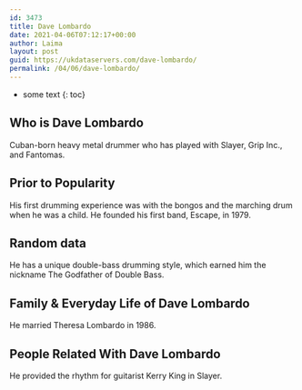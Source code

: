 ```yaml
---
id: 3473
title: Dave Lombardo
date: 2021-04-06T07:12:17+00:00
author: Laima
layout: post
guid: https://ukdataservers.com/dave-lombardo/
permalink: /04/06/dave-lombardo/
---
```


* some text
{: toc}


## Who is Dave Lombardo
                  
                  
                  
Cuban-born heavy metal drummer who has played with Slayer, Grip Inc., and Fantomas.
                  
              
            
              
            
                
                
                
## Prior to Popularity
                  
                  
                  
His first drumming experience was with the bongos and the marching drum when he was a child. He founded his first band, Escape, in 1979.
                  
              
            
              
            
                
                
                
## Random data
                  
                  
                  
He has a unique double-bass drumming style, which earned him the nickname The Godfather of Double Bass.
                  
              
            
              
            
                
                
                
## Family & Everyday Life of Dave Lombardo
                  
                  
                  
He married Theresa Lombardo in 1986.
                  
              
            
              
            
                
                
                
## People Related With Dave Lombardo
                  
                  
                  
He provided the rhythm for guitarist Kerry King in Slayer.
                  
              
            
              
            
                
              
            
              
              
            
            
              
            
          
          
          